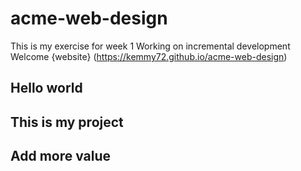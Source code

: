 # acme-web-design
This is my exercise for week 1
Working on incremental development
Welcome
{website} (https://kemmy72.github.io/acme-web-design)

## Hello world
## This is my project
## Add more value


